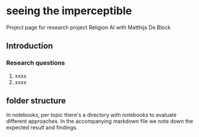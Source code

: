 # seeing the imperceptible

Project page for research project Religion AI with Matthijs De Block

## Introduction




### Research questions

1. xxxx
2. xxxx

## folder structure

In notebooks, per topic there's a directory with notebooks to evaluate different approaches. In the accompanying markdown file we note down the expected result and findings.
